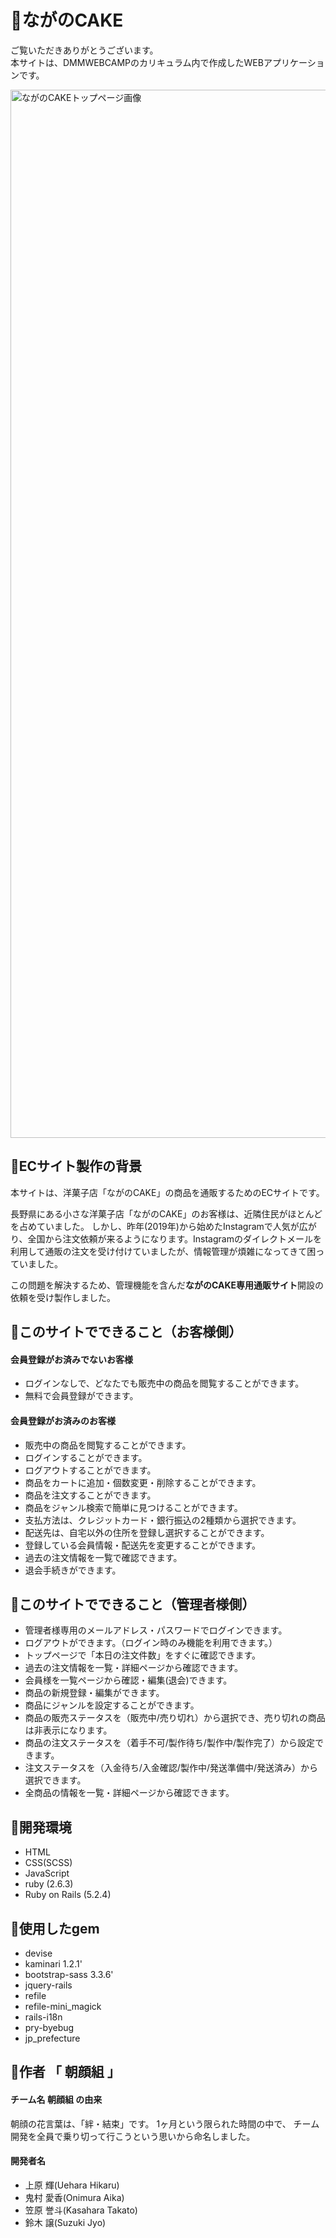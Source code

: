 # 🍰ながのCAKE

ご覧いただきありがとうございます。  
本サイトは、DMMWEBCAMPのカリキュラム内で作成したWEBアプリケーションです。 
 
<img width="1677" alt="ながのCAKEトップページ画像" src="https://user-images.githubusercontent.com/69783418/98620931-9687d080-2349-11eb-9a03-da61bb590eed.png">

## 🍰ECサイト製作の背景

本サイトは、洋菓子店「ながのCAKE」の商品を通販するためのECサイトです。

長野県にある小さな洋菓子店「ながのCAKE」のお客様は、近隣住民がほとんどを占めていました。
しかし、昨年(2019年)から始めたInstagramで人気が広がり、全国から注文依頼が来るようになります。Instagramのダイレクトメールを利用して通販の注文を受け付けていましたが、情報管理が煩雑になってきて困っていました。

この問題を解決するため、管理機能を含んだ**ながのCAKE専用通販サイト**開設の依頼を受け製作しました。

## 🍰このサイトでできること（お客様側）

#### 会員登録がお済みでないお客様
* ログインなしで、どなたでも販売中の商品を閲覧することができます。
* 無料で会員登録ができます。

#### 会員登録がお済みのお客様
* 販売中の商品を閲覧することができます。
* ログインすることができます。
* ログアウトすることができます。
* 商品をカートに追加・個数変更・削除することができます。
* 商品を注文することができます。
* 商品をジャンル検索で簡単に見つけることができます。
* 支払方法は、クレジットカード・銀行振込の2種類から選択できます。
* 配送先は、自宅以外の住所を登録し選択することができます。
* 登録している会員情報・配送先を変更することができます。
* 過去の注文情報を一覧で確認できます。
* 退会手続きができます。

## 🍰このサイトでできること（管理者様側）

* 管理者様専用のメールアドレス・パスワードでログインできます。
* ログアウトができます。（ログイン時のみ機能を利用できます。）
* トップページで「本日の注文件数」をすぐに確認できます。
* 過去の注文情報を一覧・詳細ページから確認できます。
* 会員様を一覧ページから確認・編集(退会)できます。
* 商品の新規登録・編集ができます。
* 商品にジャンルを設定することができます。
* 商品の販売ステータスを（販売中/売り切れ）から選択でき、売り切れの商品は非表示になります。
* 商品の注文ステータスを（着手不可/製作待ち/製作中/製作完了）から設定できます。
* 注文ステータスを（入金待ち/入金確認/製作中/発送準備中/発送済み）から選択できます。
* 全商品の情報を一覧・詳細ページから確認できます。

## 🍰開発環境

* HTML
* CSS(SCSS)
* JavaScript
* ruby (2.6.3)
* Ruby on Rails (5.2.4)

## 🍰使用したgem

* devise
* kaminari 1.2.1'
* bootstrap-sass 3.3.6'
* jquery-rails
* refile
* refile-mini_magick
* rails-i18n
* pry-byebug
* jp_prefecture

## 🍰作者 「 朝顔組 」

#### チーム名 朝顔組 の由来
朝顔の花言葉は、「絆・結束」です。
1ヶ月という限られた時間の中で、
チーム開発を全員で乗り切って行こうという思いから命名しました。

#### 開発者名

* 上原 輝(Uehara Hikaru)
* 鬼村 愛香(Onimura Aika)
* 笠原 誉斗(Kasahara Takato)
* 鈴木 譲(Suzuki Jyo)
